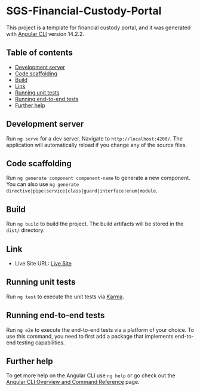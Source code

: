 # SGS-Financial-Custody-Portal
This project is a template for financial custody portal, and it was generated with [Angular CLI](https://github.com/angular/angular-cli) version 14.2.2.

## Table of contents

- [Development server](#development-server)
- [Code scaffolding](#code-scaffolding)
- [Build](#build)
- [Link](#link)
- [Running unit tests](#running-unit-tests)
- [Running end-to-end tests](#running-end-to-end-tests)
- [Further help](#further-help)

## Development server

Run `ng serve` for a dev server. Navigate to `http://localhost:4200/`. The application will automatically reload if you change any of the source files.

## Code scaffolding

Run `ng generate component component-name` to generate a new component. You can also use `ng generate directive|pipe|service|class|guard|interface|enum|module`.

## Build

Run `ng build` to build the project. The build artifacts will be stored in the `dist/` directory.

## Link

- Live Site URL: [Live Site](https://hanas98.github.io/huddle-landing-page-with-single-introductory-section-master/)

## Running unit tests

Run `ng test` to execute the unit tests via [Karma](https://karma-runner.github.io).

## Running end-to-end tests

Run `ng e2e` to execute the end-to-end tests via a platform of your choice. To use this command, you need to first add a package that implements end-to-end testing capabilities.

## Further help

To get more help on the Angular CLI use `ng help` or go check out the [Angular CLI Overview and Command Reference](https://angular.io/cli) page.
